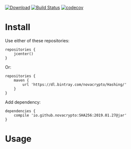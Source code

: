 [![Download](https://api.bintray.com/packages/novacrypto/Hashing/SHA256/images/download.svg)](https://bintray.com/novacrypto/Hashing/SHA256/_latestVersion) [![Build Status](https://travis-ci.org/NovaCrypto/SHA256.svg?branch=master)](https://travis-ci.org/NovaCrypto/SHA256) [![codecov](https://codecov.io/gh/NovaCrypto/SHA256/branch/master/graph/badge.svg)](https://codecov.io/gh/NovaCrypto/SHA256)

# Install

Use either of these repositories:

```
repositories {
    jcenter()
}
```

Or:

```
repositories {
    maven {
        url 'https://dl.bintray.com/novacrypto/Hashing/'
    }
}
```

Add dependency:

```
dependencies {
    compile 'io.github.novacrypto:SHA256:2019.01.27@jar'
}

```

# Usage


